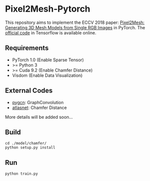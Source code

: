 # Pixel2Mesh-Pytorch

This repository aims to implement the ECCV 2018 paper: [Pixel2Mesh: Generating 3D Mesh Models from Single RGB Images](http://bigvid.fudan.edu.cn/pixel2mesh/) in PyTorch. The [official code](https://github.com/nywang16/Pixel2Mesh) in Tensorflow is available online.

## Requirements

* PyTorch 1.0 (Enable Sparse Tensor)
* \>= Python 3
* \>= Cuda 9.2 (Enable Chamfer Distance)
* Visdom (Enable Data Visualization)

## External Codes

* [pygcn](https://github.com/tkipf/pygcn/tree/master/pygcn): GraphConvolution
* [atlasnet](https://github.com/ThibaultGROUEIX/AtlasNet/tree/master/extension): Chamfer Distance

More details will be added soon...

## Build

```
cd ./model/chamfer/
python setup.py install
```

## Run

```
python train.py
```
